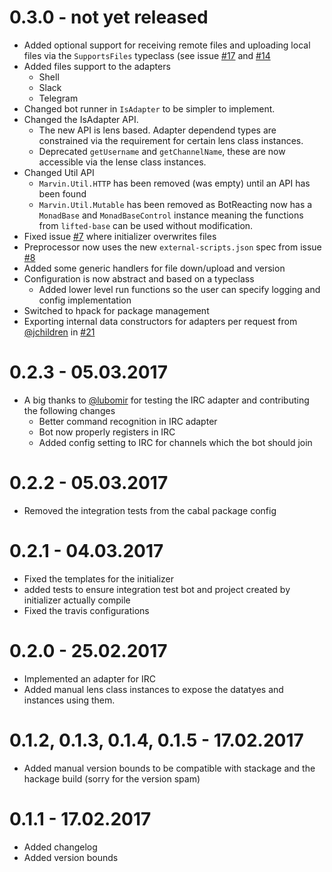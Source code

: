 # 0.3.0 - not yet released

- Added optional support for receiving remote files and uploading local files via the `SupportsFiles` typeclass (see issue [#17](https://github.com/JustusAdam/marvin/issues/17) and [#14](https://github.com/JustusAdam/marvin/issues/14)
- Added files support to the adapters
    - Shell
    - Slack
    - Telegram
- Changed bot runner in `IsAdapter` to be simpler to implement.
- Changed the IsAdapter API.
    - The new API is lens based. Adapter dependend types are constrained via the requirement for certain lens class instances.
    - Deprecated `getUsername` and `getChannelName`, these are now accessible via the lense class instances.
- Changed Util API
    - `Marvin.Util.HTTP` has been removed (was empty) until an API has been found
    - `Marvin.Util.Mutable` has been removed as BotReacting now has a `MonadBase` and `MonadBaseControl` instance meaning the functions from `lifted-base` can be used without modification.
- Fixed issue [#7](https://github.com/JustusAdam/marvin/issues/7) where initializer overwrites files
- Preprocessor now uses the new `external-scripts.json` spec from issue [#8](https://github.com/JustusAdam/marvin/issues/8)
- Added some generic handlers for file down/upload and version
- Configuration is now abstract and based on a typeclass
    - Added lower level run functions so the user can specify logging and config implementation
- Switched to hpack for package management
- Exporting internal data constructors for adapters per request from [@jchildren](https://github.com/jchildren) in [#21](https://github.com/JustusAdam/marvin/issues/21)

# 0.2.3 - 05.03.2017

- A big thanks to [@lubomir](https://github.com/lubomir) for testing the IRC adapter and contributing the following changes
    - Better command recognition in IRC adapter
    - Bot now properly registers in IRC
    - Added config setting to IRC for channels which the bot should join

# 0.2.2 - 05.03.2017

- Removed the integration tests from the cabal package config

# 0.2.1 - 04.03.2017

- Fixed the templates for the initializer
- added tests to ensure integration test bot and project created by initializer actually compile
- Fixed the travis configurations

# 0.2.0 - 25.02.2017

- Implemented an adapter for IRC
- Added manual lens class instances to expose the datatyes and instances using them.

# 0.1.2, 0.1.3, 0.1.4, 0.1.5 - 17.02.2017

- Added manual version bounds to be compatible with stackage and the hackage build (sorry for the version spam)

# 0.1.1 - 17.02.2017

- Added changelog
- Added version bounds
